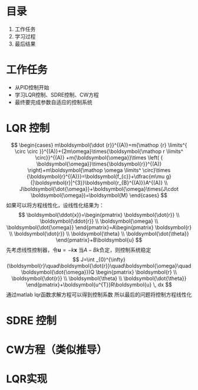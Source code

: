 # 目录
1. 工作任务
2. 学习过程
3. 最后结果

# 工作任务
- 从PID控制开始
- 学习LQR控制、SDRE控制、CW方程
- 最终要完成参数自适应的控制系统

# LQR 控制
$$
\begin{cases}
m\boldsymbol{\ddot {r}}^{(A)}=m{\mathop {r} \limits^{ \circ \circ }}^{(A)}+{2m\omega}\times{\boldsymbol{\mathop r \limits^ \circ}}^{(A)} +m{\boldsymbol{\omega}}\times \left( { \boldsymbol{\omega}}\times{\boldsymbol{r}}^{(A)} \right)+m\boldsymbol{\mathop \omega \limits^ \circ}\times {\boldsymbol{r}^{(A)}}=\boldsymbol{f_{c}}+\dfrac{m\mu g}{|\boldsymbol{r}|^{3}}\boldsymbol{r_{B}^{(A)}}A^{(A)} \\
J\boldsymbol{\dot{\omega}}+\boldsymbol{\omega}\times(J\cdot \boldsymbol{\omega})=\boldsymbol{M}
\end{cases}
$$
如果可以将方程线性化，设线性化结果为：
$$
\boldsymbol{\ddot{x}}=\begin{pmatrix}
\boldsymbol{\dot{r}} \\
\boldsymbol{\ddot{r}} \\
\boldsymbol{\omega} \\
\boldsymbol{\dot{\omega}}
\end{pmatrix}=A\begin{pmatrix}
\boldsymbol{r} \\
\boldsymbol{\dot{r}} \\
\boldsymbol{\theta} \\
\boldsymbol{\dot{\theta}}
\end{pmatrix}+B\boldsymbol{u}
$$
先考虑线性控制器，令$\boldsymbol{u}=-k\boldsymbol{x}$
当$A-Bk$负定，则控制系统稳定
$$
J=\int _{0}^{\infty}(\boldsymbol{r}\quad\boldsymbol{\dot{r}}\quad\boldsymbol{\omega}\quad\boldsymbol{\dot{\omega}})Q \begin{pmatrix}
\boldsymbol{r} \\
\boldsymbol{\dot{r}} \\
\boldsymbol{\theta} \\
\boldsymbol{\dot{\theta}}
\end{pmatrix}+\boldsymbol{u^{T}}R\boldsymbol{u}  \, dx 
$$
通过matlab lqr函数求解方程可以得到控制系数
所以最后的问题将控制方程线性化

# SDRE 控制

# CW方程（类似推导）

# LQR实现